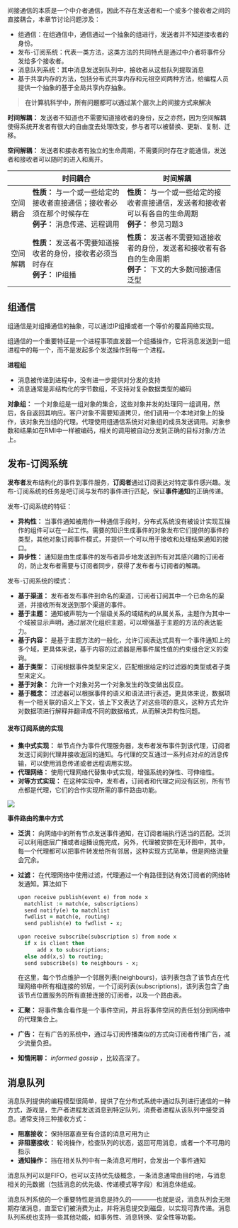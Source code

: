 ﻿间接通信的本质是一个中介者通信，因此不存在发送者和一个或多个接收者之间的直接耦合，本章节讨论问题涉及：

* 组通信：在组通信中，通信通过一个抽象的组进行，发送者并不知道接收者的身份。
* 发布-订阅系统：代表一类方法，这类方法的共同特点是通过中介者将事件分发给多个接收者。
* 消息队列系统：其中消息发送到队列中，接收者从这些队列提取消息
* 基于共享内存的方法，包括分布式共享内存和元祖空间两种方法，给编程人员提供一个抽象的基于全局共享内存抽象。

> **在计算机科学中，所有问题都可以通过某个层次上的间接方式来解决**

**时间解耦：** 发送者不知道也不需要知道接收者的身份，反之亦然，因为空间解耦使得系统开发者有很大的自由度去处理改变，参与者可以被替换、更新、复制、迁移。

**空间解耦：** 发送者和接收者有独立的生命周期，不需要同时存在才能通信，发送者和接收者可以随时的进入和离开。

|          | 时间耦合                                                     | 时间解耦                                                     |
| -------- | ------------------------------------------------------------ | ------------------------------------------------------------ |
| 空间耦合 | **性质：** 与一个或一些给定的接收者直接通信；接收者必须在那个时候存在<br/>**例子：** 消息传递、远程调用 | **性质：** 与一个或一些给定的接收者直接通信，发送者和接收者可以有各自的生命周期<br/>**例子：** 参见习题3 |
|空间解耦|**性质：** 发送者不需要知道接收者的身份，接收者必须当时存在<br/>**例子：** IP组播|**性质：** 发送者不需要知道接收者的身份，发送者和接收者有各自的生命周期<br/>**例子：** 下文的大多数间接通信泛型 |

## 组通信

组通信是对组播通信的抽象，可以通过IP组播或者一个等价的覆盖网络实现。

组通信的一个重要特征是一个进程事项直发器一个组播操作，它将消息发送到一组进程中的每一个，而不是发起多个发送操作到每一个进程。

**进程组**

* 消息被传递到进程中，没有进一步提供对分发的支持
* 消息通常是非结构化的字节数组，不支持对复杂数据类型的编码

**对象组：** 一个对象组是一组对象的集合，这些对象并发的处理同一组调用，然后，各自返回其响应。客户对象不需要知道拷贝，他们调用一个本地对象上的操作，该对象充当组的代理。代理使用组通信系统对对象组的成员发送调用。对象参数和结果如在RMI中一样被编码，相关的调用被自动分发到正确的目标对象/方法上。

## 发布-订阅系统

**发布者**发布结构化的事件到事件服务，**订阅者**通过订阅表达对特定事件感兴趣。发布-订阅系统的任务是吧订阅与发布的事件进行匹配，保证**事件通知**的正确传递。

发布-订阅系统的特征：

* **异构性：** 当事件通知被用作一种通信手段时，分布式系统没有被设计实现互操作的组件可以在一起工作。需要的知识生成事件的对象发布它们提供的事件的类型，其他对象订阅事件模式，并提供一个可以用于接收和处理结果通知的接口。
* **异步性：** 通知是由生成事件的发布者异步地发送到所有对其感兴趣的订阅者的，防止发布者需要与订阅者同步，获得了发布者与订阅者的解耦。

发布-订阅系统的模式：

* **基于渠道：** 发布者发布事件到命名的渠道，订阅者订阅其中一个已命名的渠道，并接收所有发送到那个渠道的事件。
* **基于主题：** 通知被声明为一个层级关系的域结构的从属关系，主题作为其中一个域被显示声明，通过层次化组织主题，可以增强基于主题的方法的表达能力。
* **基于内容：** 是基于主题方法的一般化，允许订阅表达式具有一个事件通知上的多个域，更具体来说，基于内容的过滤器是用事件属性值的约束组合定义的查询。
* **基于类型：** 订阅根据事件类型来定义，匹配根据给定的过滤器的类型或者子类型来定义。
* **基于对象：** 允许一个对象对另一个对象发生的改变做出反应。
* **基于概念：** 过滤器可以根据事件的语义和语法进行表述，更具体来说，数据项有一个相关联的语义上下文，该上下文表达了对这些项的意义，这种方式允许对数据项进行解释并翻译成不同的数据格式，从而解决异构性问题。

#### 发布订阅系统的实现

* **集中式实现：** 单节点作为事件代理服务器，发布者发布事件到该代理，订阅者发送订阅到代理并接收返回的通知。与代理的交互通过一系列点对点的消息传输，可以使用消息传递或者远程调用实现。
* **代理网络：** 使用代理网络代替集中式实现，增强系统的弹性、可伸缩性。
* **对等方式实现：** 在这种实现中，发布者，订阅者和代理之间没有区别，所有节点都是代理，它们的合作实现所需的事件路由功能。

![](http://p9zl5r4hu.bkt.clouddn.com/publish_subscribe_arch.png)

**事件路由的集中方式**

* **泛洪：** 向网络中的所有节点发送事件通知，在订阅者端执行适当的匹配。泛洪可以利用底层广播或者组播设施完成，另外，代理被安排在无环图中，其中，每一个代理都可以把事件转发给所有邻居，这种实现方式简单，但是网络流量会冗余。

* **过滤：** 在代理网络中使用过滤，代理通过一个有路径到达有效订阅者的网络转发通知。算法如下

  ```fortran
  upon receive publish(event e) from node x
  	matchlist := match(e, subscriptions)
  	send notify(e) to matchlist
  	fwdlist = match(e, routing)
  	send publish(e) to fwdlist - x;
  	
  upon receive subscribe(subscription s) from node x
  	if x is client then
  		add x to subscriptions;
  	else add(x,s) to routing;
  	send subscribe(s) to neighbours - x;
  ```

  在这里，每个节点维护一个邻居列表(neighbours)，该列表包含了该节点在代理网络中所有相连接的邻居，一个订阅列表(subscriptions)，该列表包含了由该节点位置服务的所有直接连接的订阅者，以及一个路由表。

* **汇聚：** 将事件集合看作是一个事件空间，并且将事件空间的责任划分到网络中的代理集合上。

* **广告：** 在有广告的系统中，通过与订阅传播类似的方式向订阅者传播广告，减少流量负担。

* **知情闲聊：** *informed gossip* ，比较高深了。

## 消息队列

消息队列提供的编程模型很简单，提供了在分布式系统中通过队列进行通信的一种方式，游戏是，生产者进程发送消息到特定队列，消费者进程从该队列中接受消息。通常支持三种接收方式：

* **阻塞接收：** 保持阻塞直至有合适的消息可用为止
* **非阻塞接收：** 轮询操作，检查队列的状态，返回可用消息，或者一个不可用的指示
* **通知操作：** 挡在相关队列中有一条消息可用时，会发出一个事件通知

消息队列可以是FIFO，也可以支持优先级概念，一条消息通常由目的地，与消息相关的元数据（包括消息的优先级、传递模式等字段）和消息体组成。

消息队列系统的一个重要特性是消息是持久的————也就是说，消息队列会无限期存储消息，直至它们被消费为止，并将消息提交到磁盘，以实现可靠传递。消息队列系统也支持一些其他功能，如事务性、消息转换、安全性等功能。

